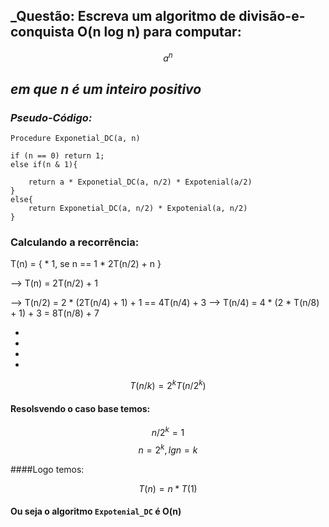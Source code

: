 ## _Questão: Escreva um algoritmo de divisão-e-conquista O(n log n) para computar: 
$$a^n$$ 
## _em que n é um inteiro positivo_


### _Pseudo-Código:_
``` 
Procedure Exponetial_DC(a, n)

if (n == 0) return 1;
else if(n & 1){

    return a * Exponetial_DC(a, n/2) * Expotenial(a/2)
}
else{
    return Exponetial_DC(a, n/2) * Expotenial(a, n/2)
}

```
### Calculando a recorrência:


T(n) = {
    * 1, se n == 1
    * 2T(n/2) +  n
}


--> T(n) = 2T(n/2) + 1

--> T(n/2) = 2 * (2T(n/4) + 1) + 1 == 4T(n/4) + 3
--> T(n/4) = 4 * (2 * T(n/8) + 1) + 3 = 8T(n/8) + 7

* 
* 
* 
* 
$$ T(n / k) = 2^k T(n / 2^k)$$

#### Resolsvendo o caso base temos:

$$ n/2^k = 1$$
$$ n = 2 ^ k, lg n = k$$

####Logo temos:

$$T(n) = n * T(1)$$

#### Ou seja o algoritmo ```Expotenial_DC``` é O(n)

